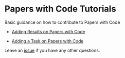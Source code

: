# Papers with Code Tutorials
Basic guidance on how to contribute to Papers with Code

* [Adding Results on Papers with Code](https://github.com/paperswithcode/tutorials/blob/main/add_results.md)

* [Adding a Task on Papers with Code](https://github.com/paperswithcode/tutorials/blob/main/add_task.md)

Leave an [issue](https://github.com/paperswithcode/tutorials/issues/new) if you have any other questions. 
